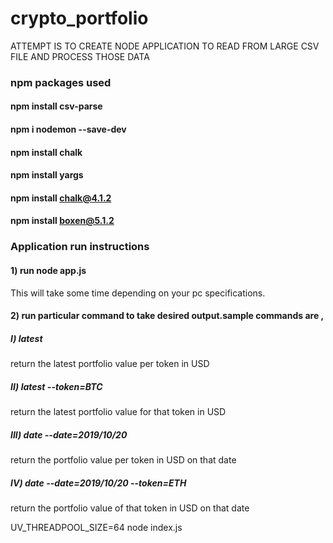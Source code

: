 # crypto_portfolio

ATTEMPT IS TO CREATE NODE APPLICATION TO READ FROM LARGE CSV FILE AND PROCESS THOSE DATA

### npm packages used

#### npm install csv-parse

#### npm i nodemon --save-dev

#### npm install chalk

#### npm install yargs

#### npm install chalk@4.1.2

#### npm install boxen@5.1.2

 

### Application run instructions

#### 1) run node app.js

This will take some time depending on your pc specifications.

#### 2) run particular command to take desired output.sample commands are ,

##### I) latest

return the latest portfolio value per token in USD

##### II) latest --token=BTC

return the latest portfolio value for that token in USD

##### III) date --date=2019/10/20

return the portfolio value per token in USD on that date

##### IV) date --date=2019/10/20 --token=ETH

return the portfolio value of that token in USD on that date


UV_THREADPOOL_SIZE=64 node index.js
